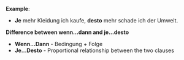 **Example**:
- **Je** mehr Kleidung ich kaufe, **desto** mehr schade ich der Umwelt.


**Difference between wenn...dann and je...desto**

- **Wenn...Dann** - Bedingung + Folge
- **Je...Desto** - Proportional relationship between the two clauses
